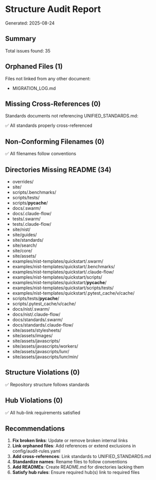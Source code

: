 # Structure Audit Report

Generated: 2025-08-24

## Summary

Total issues found: 35


## Orphaned Files (1)

Files not linked from any other document:

- MIGRATION_LOG.md

## Missing Cross-References (0)

Standards documents not referencing UNIFIED_STANDARDS.md:

✅ All standards properly cross-referenced

## Non-Conforming Filenames (0)

✅ All filenames follow conventions

## Directories Missing README (34)

- overrides/
- site/
- scripts/.benchmarks/
- scripts/tests/
- scripts/__pycache__/
- docs/.swarm/
- docs/.claude-flow/
- tests/.swarm/
- tests/.claude-flow/
- site/nist/
- site/guides/
- site/standards/
- site/search/
- site/core/
- site/assets/
- examples/nist-templates/quickstart/.swarm/
- examples/nist-templates/quickstart/.benchmarks/
- examples/nist-templates/quickstart/.claude-flow/
- examples/nist-templates/quickstart/scripts/
- examples/nist-templates/quickstart/__pycache__/
- examples/nist-templates/quickstart/scripts/tests/
- examples/nist-templates/quickstart/.pytest_cache/v/cache/
- scripts/tests/__pycache__/
- scripts/.pytest_cache/v/cache/
- docs/nist/.swarm/
- docs/nist/.claude-flow/
- docs/standards/.swarm/
- docs/standards/.claude-flow/
- site/assets/stylesheets/
- site/assets/images/
- site/assets/javascripts/
- site/assets/javascripts/workers/
- site/assets/javascripts/lunr/
- site/assets/javascripts/lunr/min/

## Structure Violations (0)

✅ Repository structure follows standards

## Hub Violations (0)

✅ All hub-link requirements satisfied

## Recommendations

1. **Fix broken links**: Update or remove broken internal links
2. **Link orphaned files**: Add references or extend exclusions in config/audit-rules.yaml
3. **Add cross-references**: Link standards to UNIFIED_STANDARDS.md
4. **Standardize names**: Rename files to follow conventions
5. **Add READMEs**: Create README.md for directories lacking them
6. **Satisfy hub rules**: Ensure required hub(s) link to required files

